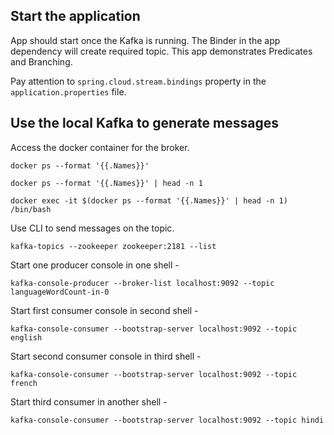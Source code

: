 ## Start the application 
App should start once the Kafka is running. 
The Binder in the app dependency will create required topic. 
This app demonstrates Predicates and Branching. 

Pay attention to `spring.cloud.stream.bindings` property in the `application.properties` file.

## Use the local Kafka to generate messages
Access the docker container for the broker.

`docker ps --format '{{.Names}}'`

`docker ps --format '{{.Names}}' | head -n 1`

`docker exec -it $(docker ps --format '{{.Names}}' | head -n 1) /bin/bash`

Use CLI to send messages on the topic. 

`kafka-topics --zookeeper zookeeper:2181 --list`

Start one producer console in one shell - 

`kafka-console-producer --broker-list localhost:9092 --topic languageWordCount-in-0`

Start first consumer console in second shell - 

`kafka-console-consumer --bootstrap-server localhost:9092 --topic english`

Start second consumer console in third shell - 

`kafka-console-consumer --bootstrap-server localhost:9092 --topic french`

Start third consumer in another shell - 

`kafka-console-consumer --bootstrap-server localhost:9092 --topic hindi`